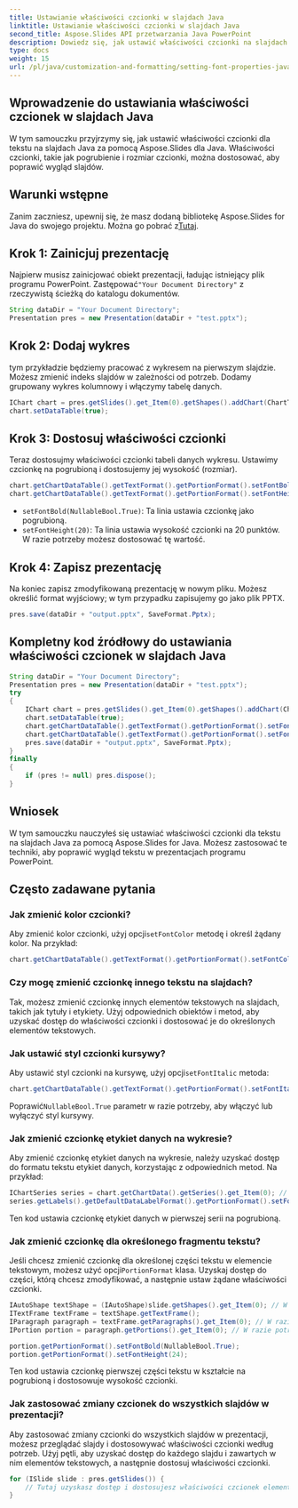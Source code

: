 ```yaml
---
title: Ustawianie właściwości czcionki w slajdach Java
linktitle: Ustawianie właściwości czcionki w slajdach Java
second_title: Aspose.Slides API przetwarzania Java PowerPoint
description: Dowiedz się, jak ustawić właściwości czcionki na slajdach Java za pomocą Aspose.Slides dla Java. Ten przewodnik krok po kroku zawiera przykłady kodu i często zadawane pytania.
type: docs
weight: 15
url: /pl/java/customization-and-formatting/setting-font-properties-java-slides/
---
```


## Wprowadzenie do ustawiania właściwości czcionek w slajdach Java

W tym samouczku przyjrzymy się, jak ustawić właściwości czcionki dla tekstu na slajdach Java za pomocą Aspose.Slides dla Java. Właściwości czcionki, takie jak pogrubienie i rozmiar czcionki, można dostosować, aby poprawić wygląd slajdów.

## Warunki wstępne

 Zanim zaczniesz, upewnij się, że masz dodaną bibliotekę Aspose.Slides for Java do swojego projektu. Można go pobrać z[Tutaj](https://releases.aspose.com/slides/java/).

## Krok 1: Zainicjuj prezentację

 Najpierw musisz zainicjować obiekt prezentacji, ładując istniejący plik programu PowerPoint. Zastępować`"Your Document Directory"` z rzeczywistą ścieżką do katalogu dokumentów.

```java
String dataDir = "Your Document Directory";
Presentation pres = new Presentation(dataDir + "test.pptx");
```

## Krok 2: Dodaj wykres

tym przykładzie będziemy pracować z wykresem na pierwszym slajdzie. Możesz zmienić indeks slajdów w zależności od potrzeb. Dodamy grupowany wykres kolumnowy i włączymy tabelę danych.

```java
IChart chart = pres.getSlides().get_Item(0).getShapes().addChart(ChartType.ClusteredColumn, 50, 50, 600, 400);
chart.setDataTable(true);
```

## Krok 3: Dostosuj właściwości czcionki

Teraz dostosujmy właściwości czcionki tabeli danych wykresu. Ustawimy czcionkę na pogrubioną i dostosujemy jej wysokość (rozmiar).

```java
chart.getChartDataTable().getTextFormat().getPortionFormat().setFontBold(NullableBool.True);
chart.getChartDataTable().getTextFormat().getPortionFormat().setFontHeight(20);
```

- `setFontBold(NullableBool.True)`: Ta linia ustawia czcionkę jako pogrubioną.
- `setFontHeight(20)`: Ta linia ustawia wysokość czcionki na 20 punktów. W razie potrzeby możesz dostosować tę wartość.

## Krok 4: Zapisz prezentację

Na koniec zapisz zmodyfikowaną prezentację w nowym pliku. Możesz określić format wyjściowy; w tym przypadku zapisujemy go jako plik PPTX.

```java
pres.save(dataDir + "output.pptx", SaveFormat.Pptx);
```

## Kompletny kod źródłowy do ustawiania właściwości czcionek w slajdach Java

```java
String dataDir = "Your Document Directory";
Presentation pres = new Presentation(dataDir + "test.pptx");
try
{
	IChart chart = pres.getSlides().get_Item(0).getShapes().addChart(ChartType.ClusteredColumn, 50, 50, 600, 400);
	chart.setDataTable(true);
	chart.getChartDataTable().getTextFormat().getPortionFormat().setFontBold(NullableBool.True);
	chart.getChartDataTable().getTextFormat().getPortionFormat().setFontHeight(20);
	pres.save(dataDir + "output.pptx", SaveFormat.Pptx);
}
finally
{
	if (pres != null) pres.dispose();
}
```

## Wniosek

W tym samouczku nauczyłeś się ustawiać właściwości czcionki dla tekstu na slajdach Java za pomocą Aspose.Slides for Java. Możesz zastosować te techniki, aby poprawić wygląd tekstu w prezentacjach programu PowerPoint.

## Często zadawane pytania

### Jak zmienić kolor czcionki?

 Aby zmienić kolor czcionki, użyj opcji`setFontColor` metodę i określ żądany kolor. Na przykład:

```java
chart.getChartDataTable().getTextFormat().getPortionFormat().setFontColor(Color.RED);
```

### Czy mogę zmienić czcionkę innego tekstu na slajdach?

Tak, możesz zmienić czcionkę innych elementów tekstowych na slajdach, takich jak tytuły i etykiety. Użyj odpowiednich obiektów i metod, aby uzyskać dostęp do właściwości czcionki i dostosować je do określonych elementów tekstowych.

### Jak ustawić styl czcionki kursywy?

 Aby ustawić styl czcionki na kursywę, użyj opcji`setFontItalic` metoda:

```java
chart.getChartDataTable().getTextFormat().getPortionFormat().setFontItalic(NullableBool.True);
```

 Poprawić`NullableBool.True` parametr w razie potrzeby, aby włączyć lub wyłączyć styl kursywy.

### Jak zmienić czcionkę etykiet danych na wykresie?

Aby zmienić czcionkę etykiet danych na wykresie, należy uzyskać dostęp do formatu tekstu etykiet danych, korzystając z odpowiednich metod. Na przykład:

```java
IChartSeries series = chart.getChartData().getSeries().get_Item(0); // W razie potrzeby zmień indeks
series.getLabels().getDefaultDataLabelFormat().getPortionFormat().setFontBold(NullableBool.True);
```

Ten kod ustawia czcionkę etykiet danych w pierwszej serii na pogrubioną.

### Jak zmienić czcionkę dla określonego fragmentu tekstu?

 Jeśli chcesz zmienić czcionkę dla określonej części tekstu w elemencie tekstowym, możesz użyć opcji`PortionFormat` klasa. Uzyskaj dostęp do części, którą chcesz zmodyfikować, a następnie ustaw żądane właściwości czcionki.

```java
IAutoShape textShape = (IAutoShape)slide.getShapes().get_Item(0); // W razie potrzeby zmień indeks
ITextFrame textFrame = textShape.getTextFrame();
IParagraph paragraph = textFrame.getParagraphs().get_Item(0); // W razie potrzeby zmień indeks
IPortion portion = paragraph.getPortions().get_Item(0); // W razie potrzeby zmień indeks

portion.getPortionFormat().setFontBold(NullableBool.True);
portion.getPortionFormat().setFontHeight(24);
```

Ten kod ustawia czcionkę pierwszej części tekstu w kształcie na pogrubioną i dostosowuje wysokość czcionki.

### Jak zastosować zmiany czcionek do wszystkich slajdów w prezentacji?

Aby zastosować zmiany czcionki do wszystkich slajdów w prezentacji, możesz przeglądać slajdy i dostosowywać właściwości czcionki według potrzeb. Użyj pętli, aby uzyskać dostęp do każdego slajdu i zawartych w nim elementów tekstowych, a następnie dostosuj właściwości czcionki.

```java
for (ISlide slide : pres.getSlides()) {
    // Tutaj uzyskasz dostęp i dostosujesz właściwości czcionek elementów tekstowych
}
```